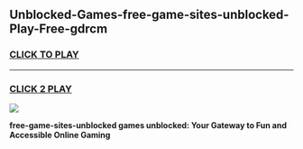
## Unblocked-Games-free-game-sites-unblocked-Play-Free-gdrcm
<h3>
<a href="https://premium76.site?title=free-game-sites-unblocked&ref=18A1">CLICK TO PLAY</a></h3>
<hr>

<h3>
<a href="https://premium76.site?title=free-game-sites-unblocked&ref=18A1">CLICK 2 PLAY</a>
  
</h3>

<a href="https://premium76.site?title=free-game-sites-unblocked&ref=18A1"><img src="https://clearcache.store/games.png"></a>


**free-game-sites-unblocked games unblocked: Your Gateway to Fun and Accessible Online Gaming**
